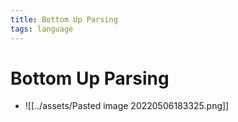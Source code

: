 ```yaml
---
title: Bottom Up Parsing
tags: language
---
```


# Bottom Up Parsing
- ![[../assets/Pasted image 20220506183325.png]]


















